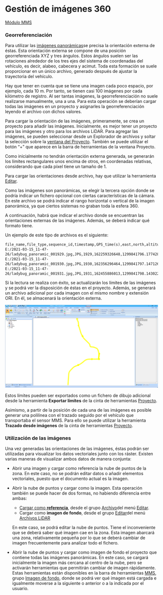 # Gestión de imágenes 360

[Módulo MMS](/mdtopx/modulo-mms/)

### Georreferenciación

Para utilizar las [imágenes panorámicas](archivos-de-imagen-360-mms.md)se precisa la orientación externa de éstas. Esta orientación externa se compone de una posición georreferenciada XYZ y tres ángulos. Estos ángulos suelen ser las rotaciones alrededor de los tres ejes del sistema de coordenadas del vehículo, es decir, alabeo, cabecera y acimut. Toda esta formación se suele proporcionar en un único archivo, generado después de ajustar la trayectoria del vehículo.

Hay que tener en cuenta que se tiene una imagen cada poco espacio, por ejemplo, cada 10 m. Por tanto, se tienen casi 100 imágenes por cada kilómetro de registro. Al ser tantas imágenes, la georreferenciación no suele realizarse manualmente, una a una. Para esta operación se deberían cargar todas las imágenes en un proyecto y asignarles la georreferenciación leyendo el archivo con dichos valores.

Para cargar la orientación de las imágenes, primeramente, se crea un proyecto para añadir las imágenes. Inicialmente, es mejor tener un proyecto para las imágenes y otro para los archivos LiDAR. Para agregar las imágenes, se pueden seleccionar desde un Explorador de archivos y soltar la selección sobre la [ventana del Proyecto](../introduccion/paneles-de-la-aplicacion/panel-proyecto.md). También se puede utilizar el botón “+” que aparece en la barra de herramientas de la ventana Proyecto.

Como inicialmente no tendrán orientación externa generada, se generarán los límites rectangulares unos encima de otros, en coordenadas relativas, considerando que cada píxel tiene un tamaño de 1.

Para cargar las orientaciones desde archivo, hay que utilizar la herramienta [Editar](/mdtopx/modulo-laser/editar/).

Como las imágenes son panorámicas, se elegir la tercera opción donde se podría indicar un fichero opcional con ciertas características de la cámara. En este archivo se podrá indicar el rango horizontal o vertical de la imagen panorámica, ya que ciertos sistemas no graban toda la esfera 360.

A continuación, habrá que indicar el archivo donde se encuentran las orientaciones externas de las imágenes. Además, se deberá indicar qué formato tiene.

Un ejemplo de este tipo de archivos es el siguiente:

```
file_name,file_type,sequence_id,timestamp,GPS_time(s),east,north,altitude,attitude(x)=roll,attitude(y)=pitch,attitude(z)=pan,frame_id
E:/2021-03-15_11-47-26/ladybug_panoramic_001929.jpg,JPG,1929,162259326648,1299841796.17742848,596126.402298610075,3121341.12428526115,51.4542347844690084,177.971166137430686,2.05551927384272703,-93.0967238715002026,3791
E:/2021-03-15_11-47-26/ladybug_panoramic_001930.jpg,JPG,1930,162356296464,1299841797.14712691,596131.650464848964,3121341.97523138579,51.2559816902503371,177.033894729433285,0.378351863176165426,-113.457547588796572,3792
E:/2021-03-15_11-47-26/ladybug_panoramic_001931.jpg,JPG,1931,162455886013,1299841798.14302278,596136.238556805649,3121344.82461331319,51.1919172378256917,176.771113624685285,-0.33364872741620677,-137.619259427909441,3793
```

Si la lectura se realiza con éxito, se actualizarán los límites de las imágenes y se podrá ver la disposición de éstas en el proyecto. Además, se generará un archivo adicional por cada imagen con el mismo nombre y extensión ORI. En él, se almacenará la orientación externa.

![Vista de un proyecto con imágenes 360 cargadas](../../.gitbook/assets/image-14.png)

Estos límites pueden ser exportados como un fichero de dibujo adicional desde la herramienta **Exportar límites** de la cinta de herramientas [Proyecto](../fichas-de-herramientas/ficha-de-herramientas-proyecto/limites-proyecto.md).

Asimismo, a partir de la posición de cada una de las imágenes es posible generar una polilínea con el trazado seguido por el vehículo que transportaba el sensor MMS. Para ello se puede utilizar la herramienta **Trazado desde imágenes** de la cinta de herramientas [Proyecto](../fichas-de-herramientas/ficha-de-herramientas-proyecto/limites-proyecto.md).

### Utilización de las imágenes

Una vez generadas las orientaciones de las imágenes, éstas podrán ser utilizadas para visualizar los datos vectoriales junto con los ráster. Existen varias maneras de visualizar ambos datos de manera conjunta:

* Abrir una imagen y cargar como referencia la nube de puntos de la zona. En este caso, no se podrán editar datos o añadir elementos vectoriales, puesto que el documento actual es la imagen.
*   Abrir la nube de puntos y cargar como la imagen. Esta operación también se puede hacer de dos formas, no habiendo diferencia entre ambas:

    * [Cargar como **referencia**](../operaciones-con-archivos/abrir-archivos-de-referencia.md), desde el grupo [Archivo](../fichas-de-herramientas/ficha-de-herramientas-editar/editar-archivo.md)del menú [Editar](/mdtopx/modulo-laser/editar/).
    * Cargar como **imagen de fondo**, desde el grupo [Editar](../fichas-de-herramientas/ficha-de-herramientas-archivos-lidar/editar-puntos-en-archivos-lidar.md)del menú [Archivos LiDAR](../fichas-de-herramientas/ficha-de-herramientas-archivos-lidar/)

    En este caso, se podrá editar la nube de puntos. Tiene el inconveniente que se deberá saber qué imagen cae en la zona. Esta imagen abarcará una zona, relativamente pequeña por lo que se deberá cambiar de imagen frecuentemente para analizar todo el fichero.
* Abrir la nube de puntos y cargar como imagen de fondo el proyecto que contiene todas las imágenes panorámicas. En este caso, se cargará inicialmente la imagen más cercana al centro de la nube, pero se activarán herramientas que permitirán cambiar de imagen rápidamente. Estas herramientas están disponibles en la barra de herramientas [MMS](../fichas-de-herramientas/ficha-de-herramientas-mms.md), grupo [Imagen de fondo](/mdtopx/modulo-mms/imagen-de-fondo.md), donde se podrá ver qué imagen está cargada e igualmente moverse a la siguiente o anterior o a la indicada por el usuario.

